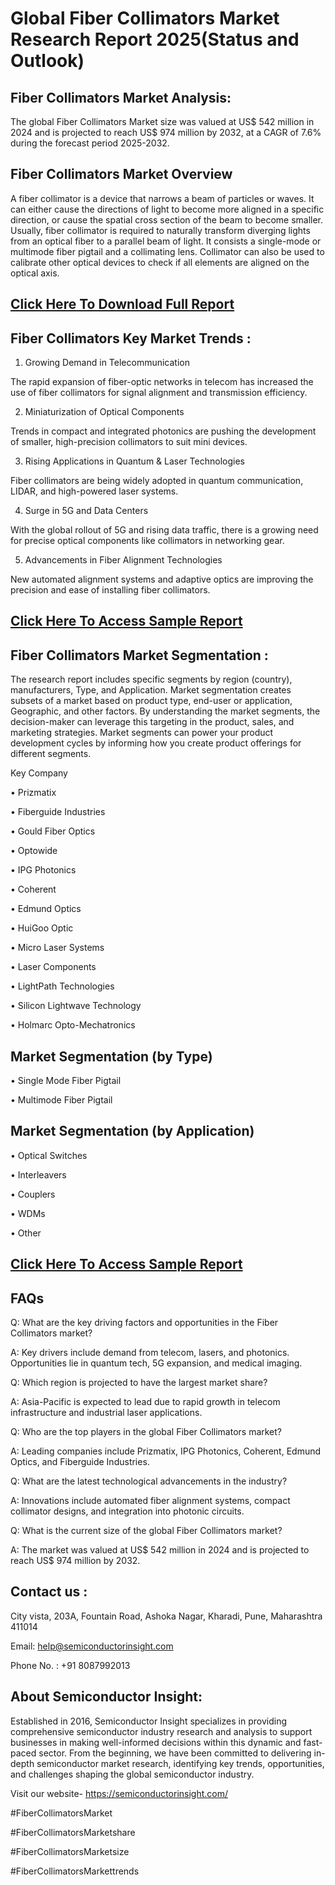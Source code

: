 Global Fiber Collimators Market Research Report 2025(Status and Outlook)
=
Fiber Collimators Market Analysis:
-
The global Fiber Collimators Market size was valued at US$ 542 million in 2024 and is projected to reach US$ 974 million by 2032, at a CAGR of 7.6% during the forecast period 2025-2032.

Fiber Collimators Market Overview
-
A fiber collimator is a device that narrows a beam of particles or waves. It can either cause the directions of light to become more aligned in a specific direction, or cause the spatial cross section of the beam to become smaller. Usually, fiber collimator is required to naturally transform diverging lights from an optical fiber to a parallel beam of light. It consists a single-mode or multimode fiber pigtail and a collimating lens. Collimator can also be used to calibrate other optical devices to check if all elements are aligned on the optical axis.

[Click Here To Download Full Report](https://semiconductorinsight.com/report/global-fiber-collimators-market/)
-
Fiber Collimators Key Market Trends  :
-
1.	Growing Demand in Telecommunication

The rapid expansion of fiber-optic networks in telecom has increased the use of fiber collimators for signal alignment and transmission efficiency.

2.	Miniaturization of Optical Components

Trends in compact and integrated photonics are pushing the development of smaller, high-precision collimators to suit mini devices.

3.	Rising Applications in Quantum & Laser Technologies

Fiber collimators are being widely adopted in quantum communication, LIDAR, and high-powered laser systems.

4.	Surge in 5G and Data Centers

With the global rollout of 5G and rising data traffic, there is a growing need for precise optical components like collimators in networking gear.

5.	Advancements in Fiber Alignment Technologies

New automated alignment systems and adaptive optics are improving the precision and ease of installing fiber collimators.

[Click Here To Access Sample Report](https://semiconductorinsight.com/download-sample-report/?product_id=95584)
-
Fiber Collimators Market Segmentation :
-
The research report includes specific segments by region (country), manufacturers, Type, and Application. Market segmentation creates subsets of a market based on product type, end-user or application, Geographic, and other factors. By understanding the market segments, the decision-maker can leverage this targeting in the product, sales, and marketing strategies. Market segments can power your product development cycles by informing how you create product offerings for different segments.

Key Company

•	Prizmatix

•	Fiberguide Industries

•	Gould Fiber Optics

•	Optowide

•	IPG Photonics

•	Coherent

•	Edmund Optics

•	HuiGoo Optic

•	Micro Laser Systems

•	Laser Components

•	LightPath Technologies

•	Silicon Lightwave Technology

•	Holmarc Opto-Mechatronics

Market Segmentation (by Type)
-
•	Single Mode Fiber Pigtail

•	Multimode Fiber Pigtail

Market Segmentation (by Application)
-
•	Optical Switches

•	Interleavers

•	Couplers

•	WDMs

•	Other

[Click Here To Access Sample Report](https://semiconductorinsight.com/download-sample-report/?product_id=95584)
-
FAQs
-
Q: What are the key driving factors and opportunities in the Fiber Collimators market?

A: Key drivers include demand from telecom, lasers, and photonics. Opportunities lie in quantum tech, 5G expansion, and medical imaging.

Q: Which region is projected to have the largest market share?

A: Asia-Pacific is expected to lead due to rapid growth in telecom infrastructure and industrial laser applications.

Q: Who are the top players in the global Fiber Collimators market?

A: Leading companies include Prizmatix, IPG Photonics, Coherent, Edmund Optics, and Fiberguide Industries.

Q: What are the latest technological advancements in the industry?

A: Innovations include automated fiber alignment systems, compact collimator designs, and integration into photonic circuits.

Q: What is the current size of the global Fiber Collimators market?

A: The market was valued at US$ 542 million in 2024 and is projected to reach US$ 974 million by 2032.


Contact us : 
-
City vista, 203A, Fountain Road, Ashoka Nagar, Kharadi, Pune, Maharashtra 411014

Email: help@semiconductorinsight.com

Phone No. : +91 8087992013

About Semiconductor Insight:
-
Established in 2016, Semiconductor Insight specializes in providing comprehensive semiconductor industry research and analysis to support businesses in making well-informed decisions within this dynamic and fast-paced sector. From the beginning, we have been committed to delivering in-depth semiconductor market research, identifying key trends, opportunities, and challenges shaping the global semiconductor industry.

Visit our website- https://semiconductorinsight.com/

#FiberCollimatorsMarket

#FiberCollimatorsMarketshare

#FiberCollimatorsMarketsize

#FiberCollimatorsMarkettrends



